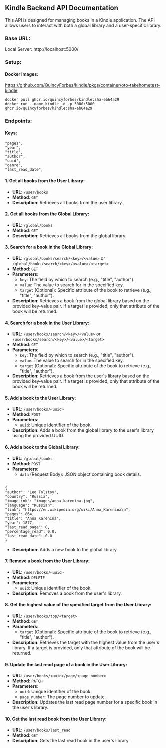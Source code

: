 ## Kindle Backend API Documentation

This API is designed for managing books in a Kindle application. The API allows users to interact with both a global library and a user-specific library.

### Base URL:

Local Server:
http://localhost:5000/

### Setup:
#### Docker Images:
https://github.com/QuincyForbes/kindle/pkgs/container/oto-takehometest-kindle
```
docker pull ghcr.io/quincyforbes/kindle:sha-eb64a29
docker run --name kindle -d -p 5000:5000 ghcr.io/quincyforbes/kindle:sha-eb64a29
```

### Endpoints:

#### Keys:

```
"pages",
"year",
"title",
"author",
"uuid",
"genre",
"last_read_date",
```

#### 1. Get all books from the User Library:

- **URL**: `/user/books`
- **Method**: `GET`
- **Description**: Retrieves all books from the user library.

#### 2. Get all books from the Global Library:

- **URL**: `/global/books`
- **Method**: `GET`
- **Description**: Retrieves all books from the global library.

#### 3. Search for a book in the Global Library:

- **URL**: `/global/books/search/<key>/<value>` or `/global/books/search/<key>/<value>/<target>`
- **Method**: `GET`
- **Parameters**:
  - `key`: The field by which to search (e.g., "title", "author").
  - `value`: The value to search for in the specified key.
  - `target` (Optional): Specific attribute of the book to retrieve (e.g., "title", "author").
- **Description**: Retrieves a book from the global library based on the provided key-value pair. If a target is provided, only that attribute of the book will be returned.

#### 4. Search for a book in the User Library:

- **URL**: `/user/books/search/<key>/<value>` or `/user/books/search/<key>/<value>/<target>`
- **Method**: `GET`
- **Parameters**:
  - `key`: The field by which to search (e.g., "title", "author").
  - `value`: The value to search for in the specified key.
  - `target` (Optional): Specific attribute of the book to retrieve (e.g., "title", "author").
- **Description**: Retrieves a book from the user's library based on the provided key-value pair. If a target is provided, only that attribute of the book will be returned.

#### 5. Add a book to the User Library:

- **URL**: `/user/books/<uuid>`
- **Method**: `POST`
- **Parameters**:
  - `uuid`: Unique identifier of the book.
- **Description**: Adds a book from the global library to the user's library using the provided UUID.

#### 6. Add a book to the Global Library:

- **URL**: `/global/books`
- **Method**: `POST`
- **Parameters**:
  - `data` (Request Body): JSON object containing book details.

```

{
"author": "Leo Tolstoy",
"country": "Russia",
"imageLink": "images/anna-karenina.jpg",
"language": "Russian",
"link": "https://en.wikipedia.org/wiki/Anna_Karenina\n",
"pages": 864,
"title": "Anna Karenina",
"year": 1877,
"last_read_page": 0,
"percentage_read": 0.0,
"last_read_date": 0.0
}

```

- **Description**: Adds a new book to the global library.

#### 7. Remove a book from the User Library:

- **URL**: `/user/books/<uuid>`
- **Method**: `DELETE`
- **Parameters**:
  - `uuid`: Unique identifier of the book.
- **Description**: Removes a book from the user's library.

#### 8. Get the highest value of the specified target from the User Library:

- **URL**: `/user/books/top/<target>`
- **Method**: `GET`
- **Parameters**:
  - `target` (Optional): Specific attribute of the book to retrieve (e.g., "title", "author").
- **Description**: Retrieves the target with the highest value from the user's library. If a target is provided, only that attribute of the book will be returned.

#### 9. Update the last read page of a book in the User Library:

- **URL**: `/user/books/<uuid>/page/<page_number>`
- **Method**: `PATCH`
- **Parameters**:
  - `uuid`: Unique identifier of the book.
  - `page_number`: The page number to update.
- **Description**: Updates the last read page number for a specific book in the user's library.

#### 10. Get the last read book from the User Library:

- **URL**: `/user/books/last_read`
- **Method**: `GET`
- **Description**: Gets the last read book in the user's library.
